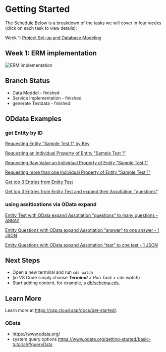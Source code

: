 # Getting Started

The Schedule
Below is a breakdown of the tasks we will cover in four weeks (click on each task to view details):

Week 1: [Project Set-up and Database Modeling](https://groups.community.sap.com/t5/application-development-discussions/sap-developer-challenge-full-stack-project-set-up-and-database-modeling/td-p/284674)

## Week 1: ERM implementation

![ERM implementation](https://groups.community.sap.com/t5/image/serverpage/image-id/43346i0642034B7C80E9C6/image-size/large/is-moderation-mode/true?v=v2&px=999)

## Branch Status

- Data Moddel - finished
- Service implementation - finished
- generate Testdata - finished

## ODdata Examples

### get Entity by ID

[Requesting Entity "Sample Test 1" by Key](<http://localhost:4004/dev-challenge/Tests(ID=d4bb780c-5d5b-4795-b4fa-2edccc698b00,IsActiveEntity=true)>)

[Requesting an Individual Property of Entity "Sample Test 1"](<http://localhost:4004/dev-challenge/Tests(ID=d4bb780c-5d5b-4795-b4fa-2edccc698b00,IsActiveEntity=true)/description>)

[Requesting Raw Value an Individual Property of Entity "Sample Test 1"](<http://localhost:4004/dev-challenge/Tests(ID=d4bb780c-5d5b-4795-b4fa-2edccc698b00,IsActiveEntity=true)/description/$value>)

[Requesting more than one Individual Property of Entity "Sample Test 1"](<http://localhost:4004/dev-challenge/Tests(ID=d4bb780c-5d5b-4795-b4fa-2edccc698b00,IsActiveEntity=true)?$select=description,title>)

[Get top 3 Entries from Entity Test](http://localhost:4004/dev-challenge/Tests?$top=3)

[Get top 3 Entries from Entity Test and expand their Assotiation "questions"](http://localhost:4004/dev-challenge/Tests?$expand=questions&$top=3)

### using assitioations via OData expand

[Entity Test with OData expand Assotiation "questions" to many questions - ARRAY](http://localhost:4004/dev-challenge/Tests?$expand=questions)

[Entity Questions with OData expand Assotiation "answer" to one answer - 1 JSON](http://localhost:4004/dev-challenge/Questions?$expand=answer)

[Entity Questions with OData expand Assotiation "test" to one test - 1 JSON](http://localhost:4004/dev-challenge/Questions?$expand=test)

## Next Steps

- Open a new terminal and run `cds watch`
- (in VS Code simply choose _**Terminal** > Run Task > cds watch_)
- Start adding content, for example, a [db/schema.cds](db/schema.cds).

## Learn More

Learn more at https://cap.cloud.sap/docs/get-started/.

### OData

- https://www.odata.org/
- system query options https://www.odata.org/getting-started/basic-tutorial/#queryData
